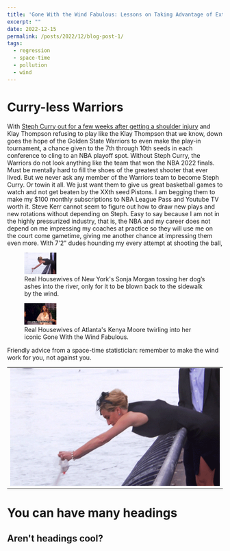 ```yaml
---
title: 'Gone With the Wind Fabulous: Lessons on Taking Advantage of External Forces in Life and Statistical Modeling'
excerpt: "" 
date: 2022-12-15
permalink: /posts/2022/12/blog-post-1/
tags:
  - regression
  - space-time
  - pollution
  - wind
---
```


Curry-less Warriors
======
With <a href="https://www.nba.com/news/stephen-curry-exits-warriors-pacers-game-shoulder-injury" rel="noopener" target="_blank" >Steph Curry out for a few weeks after getting a shoulder injury</a> and Klay Thompson refusing to play like the Klay Thompson that we know, down goes the hope of the Golden State Warriors to even make the play-in tournament, a chance given to the 7th through 10th seeds in each conference to cling to an NBA playoff spot. Without Steph Curry, the Warriors do not look anything like the team that won the NBA 2022 finals. Must be mentally hard to fill the shoes of the greatest shooter that ever lived. But we never ask any member of the Warriors team to become Steph Curry. Or towin it all. We just want them to give us great basketball games to watch and not get beaten by the XXth seed Pistons. I am begging them to make my $100 monthly subscriptions to NBA League Pass and Youtube TV worth it. Steve Kerr cannot seem to figure out how to draw new plays and new rotations without depending on Steph. Easy to say because I am not in the highly pressurized industry, that is, the NBA and my career does not depend on me impressing my coaches at practice so they will use me on the court come gametime, giving me another chance at impressing them even more. With 7'2" dudes hounding my every attempt at shooting the ball,   

<figure>
    <img src="/images/sonja_morgan.gif" width="75px" height="50px">
    <figcaption>Real Housewives of New York's Sonja Morgan tossing her dog’s ashes into the river, only for it to be blown back to the sidewalk by the wind.</figcaption>
</figure>

<figure>
    <img src="/images/kenya_moore.gif" width="75px" height="50px">
    <figcaption>Real Housewives of Atlanta's Kenya Moore twirling into her iconic Gone With the Wind Fabulous.</figcaption>
</figure>

Friendly advice from a space-time statistician: remember to make the wind work for you, not against you.

<table width=1000 style="border:none; border-collapse:collapse; cellspacing:0; cellpadding:0" >
        <tr>
            <td style="border:none" rowspan=2>
                <img src="/images/sonja_morgan.gif" />
            </td>
        </tr>
    </table>

You can have many headings
======

Aren't headings cool?
------

